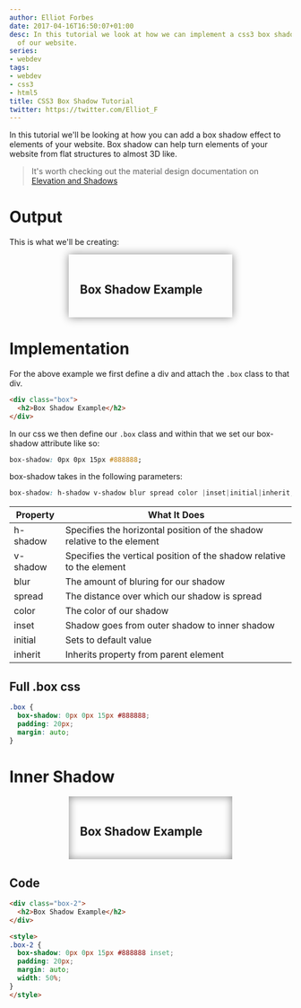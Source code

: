 ```yaml
---
author: Elliot Forbes
date: 2017-04-16T16:50:07+01:00
desc: In this tutorial we look at how we can implement a css3 box shadow to components
  of our website.
series:
- webdev
tags:
- webdev
- css3
- html5
title: CSS3 Box Shadow Tutorial
twitter: https://twitter.com/Elliot_F
---
```


In this tutorial we'll be looking at how you can add a box shadow effect to elements of your website. Box shadow can help turn elements of your website from flat structures to almost 3D like. 

> It's worth checking out the material design documentation on [Elevation and Shadows](https://material.io/guidelines/material-design/elevation-shadows.html) 

# Output

This is what we'll be creating:

<div class="box">
  <h2>Box Shadow Example</h2>
</div>

<style>
.box {
  box-shadow: 0px 0px 15px #888888;
  padding: 20px;
  margin: auto;
  width: 50%;
}
</style>

# Implementation

For the above example we first define a div and attach the `.box` class to that div.

```html
<div class="box">
  <h2>Box Shadow Example</h2>
</div>
```

In our css we then define our `.box` class and within that we set our box-shadow attribute like so:

```css
box-shadow: 0px 0px 15px #888888;
```

box-shadow takes in the following parameters:

```css
box-shadow: h-shadow v-shadow blur spread color |inset|initial|inherit;
```

| Property | What It Does |
| -------- | ------------ |
| h-shadow | Specifies the horizontal position of the shadow relative to the element |
| v-shadow | Specifies the vertical position of the shadow relative to the element |
| blur     | The amount of bluring for our shadow |
| spread   | The distance over which our shadow is spread |
| color    | The color of our shadow |
| inset    | Shadow goes from outer shadow to inner shadow |
| initial  | Sets to default value |
| inherit  | Inherits property from parent element |


## Full .box css

```css
.box {
  box-shadow: 0px 0px 15px #888888;
  padding: 20px;
  margin: auto;
}
```


# Inner Shadow

<div class="box-2">
  <h2>Box Shadow Example</h2>
</div>

<style>
.box-2 {
  box-shadow: 0px 0px 15px #888888 inset;
  padding: 20px;
  margin: auto;
  width: 50%;
}
</style>

## Code

```html
<div class="box-2">
  <h2>Box Shadow Example</h2>
</div>

<style>
.box-2 {
  box-shadow: 0px 0px 15px #888888 inset;
  padding: 20px;
  margin: auto;
  width: 50%;
}
</style>
```

